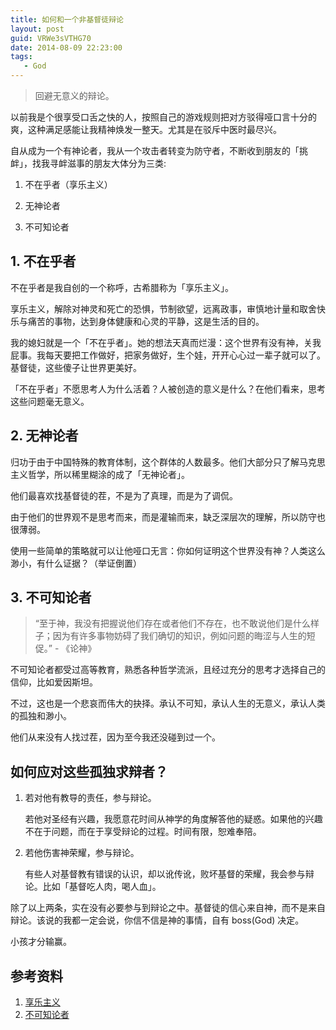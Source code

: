 ```yaml
---
title: 如何和一个非基督徒辩论
layout: post
guid: VRWe3sVTHG70
date: 2014-08-09 22:23:00
tags:
   - God
---
```


> 回避无意义的辩论。

以前我是个很享受口舌之快的人，按照自己的游戏规则把对方驳得哑口言十分的爽，这种满足感能让我精神焕发一整天。尤其是在驳斥中医时最尽兴。

自从成为一个有神论者，我从一个攻击者转变为防守者，不断收到朋友的「挑衅」，找我寻衅滋事的朋友大体分为三类: 

1. 不在乎者（享乐主义）

2. 无神论者

3. 不可知论者


## 1. 不在乎者

不在乎者是我自创的一个称呼，古希腊称为「享乐主义」。

享乐主义，解除对神灵和死亡的恐惧，节制欲望，远离政事，审慎地计量和取舍快乐与痛苦的事物，达到身体健康和心灵的平静，这是生活的目的。

我的媳妇就是一个「不在乎者」。她的想法天真而烂漫：这个世界有没有神，关我屁事。我每天要把工作做好，把家务做好，生个娃，开开心心过一辈子就可以了。基督徒，这些傻子让世界更美好。

「不在乎者」不愿思考人为什么活着？人被创造的意义是什么？在他们看来，思考这些问题毫无意义。


## 2. 无神论者

归功于由于中国特殊的教育体制，这个群体的人数最多。他们大部分只了解马克思主义哲学，所以稀里糊涂的成了「无神论者」。

他们最喜欢找基督徒的茬，不是为了真理，而是为了调侃。

由于他们的世界观不是思考而来，而是灌输而来，缺乏深层次的理解，所以防守也很薄弱。

使用一些简单的策略就可以让他哑口无言：你如何证明这个世界没有神？人类这么渺小，有什么证据？（举证倒置）


## 3. 不可知论者

> “至于神，我没有把握说他们存在或者他们不存在，也不敢说他们是什么样子；因为有许多事物妨碍了我们确切的知识，例如问题的晦涩与人生的短促。” - 《论神》

不可知论者都受过高等教育，熟悉各种哲学流派，且经过充分的思考才选择自己的信仰，比如爱因斯坦。

不过，这也是一个悲哀而伟大的抉择。承认不可知，承认人生的无意义，承认人类的孤独和渺小。

他们从来没有人找过茬，因为至今我还没碰到过一个。


## 如何应对这些孤独求辩者？


1. 若对他有教导的责任，参与辩论。

    若他对圣经有兴趣，我愿意花时间从神学的角度解答他的疑惑。如果他的兴趣不在于问题，而在于享受辩论的过程。时间有限，恕难奉陪。

2. 若他伤害神荣耀，参与辩论。

    有些人对基督教有错误的认识，却以讹传讹，败坏基督的荣耀，我会参与辩论。比如「基督吃人肉，喝人血」。

除了以上两条，实在没有必要参与到辩论之中。基督徒的信心来自神，而不是来自辩论。该说的我都一定会说，你信不信是神的事情，自有 boss(God) 决定。

小孩才分输赢。

## 参考资料

1. [享乐主义](http://en.wikipedia.org/wiki/Hedonism)
2. [不可知论者](http://en.wikipedia.org/wiki/Agnosticism)



 